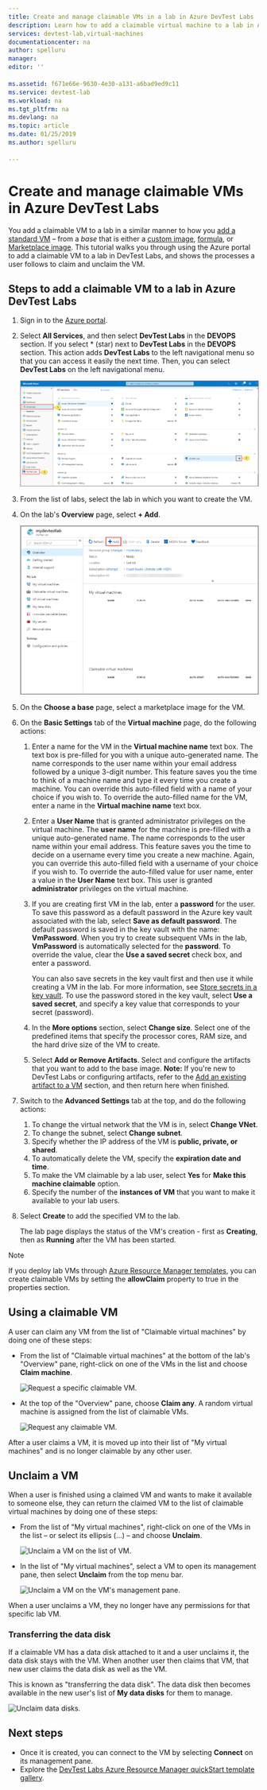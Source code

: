 ```yaml
---
title: Create and manage claimable VMs in a lab in Azure DevTest Labs | Microsoft Docs
description: Learn how to add a claimable virtual machine to a lab in Azure DevTest Labs
services: devtest-lab,virtual-machines
documentationcenter: na
author: spelluru
manager: 
editor: ''

ms.assetid: f671e66e-9630-4e30-a131-a6bad9ed9c11
ms.service: devtest-lab
ms.workload: na
ms.tgt_pltfrm: na
ms.devlang: na
ms.topic: article
ms.date: 01/25/2019
ms.author: spelluru

---
```

# Create and manage claimable VMs in Azure DevTest Labs
You add a claimable VM to a lab in a similar manner to how you [add a standard VM](devtest-lab-add-vm.md) – from a *base* that is either a [custom image](devtest-lab-create-template.md), [formula](devtest-lab-manage-formulas.md), or [Marketplace image](devtest-lab-configure-marketplace-images.md). This tutorial walks you through using the Azure portal to add a claimable VM to a lab in DevTest Labs, and shows the processes a user follows to claim and unclaim the VM.

## Steps to add a claimable VM to a lab in Azure DevTest Labs
1. Sign in to the [Azure portal](https://go.microsoft.com/fwlink/p/?LinkID=525040).
1. Select **All Services**, and then select **DevTest Labs** in the **DEVOPS** section. If you select * (star) next to **DevTest Labs** in the **DEVOPS** section. This action adds **DevTest Labs** to the left navigational menu so that you can access it easily the next time. Then, you can select **DevTest Labs** on the left navigational menu.

    ![All services - select DevTest Labs](./media/devtest-lab-create-lab/all-services-select.png)
1. From the list of labs, select the lab in which you want to create the VM.  
2. On the lab's **Overview** page, select **+ Add**.  

    ![Add VM button](./media/devtest-lab-add-vm/devtestlab-home-blade-add-vm.png)
1. On the **Choose a base** page, select a marketplace image for the VM.
1. On the **Basic Settings** tab of the **Virtual machine** page, do the following actions: 
    1. Enter a name for the VM in the **Virtual machine name** text box. The text box is pre-filled for you with a unique auto-generated name. The name corresponds to the user name within your email address followed by a unique 3-digit number. This feature saves you the time to think of a machine name and type it every time you create a machine. You can override this auto-filled field with a name of your choice if you wish to. To override the auto-filled name for the VM, enter a name in the **Virtual machine name** text box.
    2. Enter a **User Name** that is granted administrator privileges on the virtual machine. The **user name** for the machine is pre-filled with a unique auto-generated name. The name corresponds to the user name within your email address. This feature saves you the time to decide on a username every time you create a new machine. Again, you can override this auto-filled field with a username of your choice if you wish to. To override the auto-filled value for user name, enter a value in the **User Name** text box. This user is granted **administrator** privileges on the virtual machine.
    3. If you are creating first VM in the lab, enter a **password** for the user. To save this password as a default password in the Azure key vault associated with the lab, select **Save as default password**. The default password is saved in the key vault with the name: **VmPassword**. When you try to create subsequent VMs in the lab, **VmPassword** is automatically selected for the **password**. To override the value, clear the **Use a saved secret** check box, and enter a password. 

        You can also save secrets in the key vault first and then use it while creating a VM in the lab. For more information, see [Store secrets in a key vault](devtest-lab-store-secrets-in-key-vault.md). To use the password stored in the key vault, select **Use a saved secret**, and specify a key value that corresponds to your secret (password).
    4. In the **More options** section, select **Change size**. Select one of the predefined items that specify the processor cores, RAM size, and the hard drive size of the VM to create.
    5. Select **Add or Remove Artifacts**. Select and configure the artifacts that you want to add to the base image.
    **Note:** If you're new to DevTest Labs or configuring artifacts, refer to the [Add an existing artifact to a VM](./devtest-lab-add-vm.md#add-an-existing-artifact-to-a-vm) section, and then return here when finished.
2. Switch to the **Advanced Settings** tab at the top, and do the following actions:
    1. To change the virtual network that the VM is in, select **Change VNet**. 
    2. To change the subnet, select **Change subnet**. 
    3. Specify whether the IP address of the VM is **public, private, or shared**. 
    4. To automatically delete the VM, specify the **expiration date and time**. 
    5. To make the VM claimable by a lab user, select **Yes** for **Make this machine claimable** option. 
    6. Specify the number of the **instances of VM** that you want to make it available to your lab users. 
3. Select **Create** to add the specified VM to the lab.

   The lab page displays the status of the VM's creation - first as **Creating**, then as **Running** after the VM has been started.

> [!NOTE]
> If you deploy lab VMs through [Azure Resource Manager templates](devtest-lab-create-environment-from-arm.md), you can create claimable VMs by setting the **allowClaim** property to true in the properties section.


## Using a claimable VM

A user can claim any VM from the list of "Claimable virtual machines" by doing one of these steps:

* From the list of "Claimable virtual machines" at the bottom of the lab's "Overview" pane, right-click on one of the VMs in the list and choose **Claim machine**.

  ![Request a specific claimable VM.](./media/devtest-lab-add-vm/devtestlab-claim-VM.png)


* At the top of the "Overview" pane, choose **Claim any**. A random virtual machine is assigned from the list of claimable VMs.

  ![Request any claimable VM.](./media/devtest-lab-add-vm/devtestlab-claim-any.png)


After a user claims a VM, it is moved up into their list of "My virtual machines" and is no longer claimable by any other user.

## Unclaim a VM

When a user is finished using a claimed VM and wants to make it available to someone else, they can return the claimed VM to the list of claimable virtual machines by doing one of these steps:

- From the list of "My virtual machines", right-click on one of the VMs in the list – or select its ellipsis (...) – and choose **Unclaim**.

  ![Unclaim a VM on the list of VM.](./media/devtest-lab-add-vm/devtestlab-unclaim-VM2.png)

- In the list of "My virtual machines", select a VM to open its management pane, then select **Unclaim** from the top menu bar.

  ![Unclaim a VM on the VM's management pane.](./media/devtest-lab-add-vm/devtestlab-unclaim-VM.png)

When a user unclaims a VM, they no longer have any permissions for that specific lab VM.

### Transferring the data disk
If a claimable VM has a data disk attached to it and a user unclaims it, the data disk stays with the VM. When another user then claims that VM, that new user claims the data disk as well as the VM.

This is known as "transferring the data disk". The data disk then becomes available in the new user's list of **My data disks** for them to manage.

![Unclaim data disks.](./media/devtest-lab-add-vm/devtestlab-unclaim-datadisks.png)



## Next steps
* Once it is created, you can connect to the VM by selecting **Connect** on its management pane.
* Explore the [DevTest Labs Azure Resource Manager quickStart template gallery](https://github.com/Azure/azure-devtestlab/tree/master/Samples).
